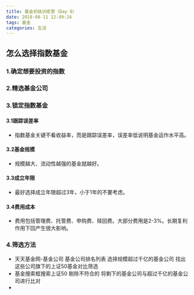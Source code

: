 ```yaml
---
title: 基金初级训练营（Day 6）
date: 2018-08-11 12:49:24
tags: 基金
categories: 生活
---
```

## 怎么选择指数基金
### 1.确定想要投资的指数
### 2.精选基金公司
### 3.锁定指数基金
#### 3.1跟踪误差率
<!-- more -->
- 指数基金关键不看收益率，而是跟踪误差率，误差率低说明基金运作水平高。
#### 3.2基金规模
- 规模越大、流动性越强的基金就越好。
#### 3.3成立年限
- 最好选择成立年限超过3年，小于1年的不要考虑。
#### 3.4费用成本
- 费用包括管理费、托管费、申购费、赎回费。大部分费用是2-3%。长期复利作用下回产生很大影响。
### 4.筛选方法
- 天天基金网-基金公司 基金公司排名列表 选择规模超过千亿的基金公司 找出这些公司旗下的上证50基金对比筛选 
- 基金搜索框搜索上证50 剔除不符合的 将剩下的基金公司与超过千亿的基金公司进行比对
- 